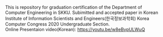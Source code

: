 This is repository for graduation certification of the Department of Computer Engineering in SKKU. Subimitted and accepted paper in Korean Institute of Information Scientists and Engineers(한국정보과학회) Korea Computer Congress 2020 Undergraduate Section.
<br>Online Presentaion video(Korean): https://youtu.be/w8eBvpULWuQ
